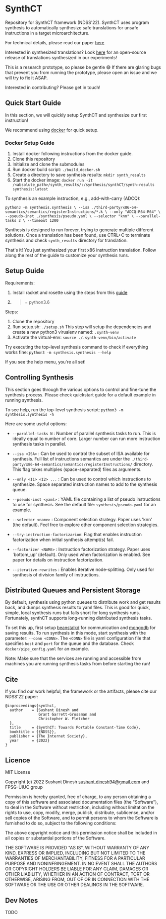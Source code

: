 # SynthCT

Repository for SynthCT framework (NDSS'22). SynthCT uses program synthesis to
automatically synthesize safe translations for unsafe instructions in a target
microarchitecture.

For technical details, please read our paper
[here](https://sushant94.me/publications/22ndss-synthct.pdf)

Interested in synthesized translations? Look
[here](https://github.com/FPSG-UIUC/synthCT-artifacts) for an open-source release of
translations synthesized in our experiments!

This is a research prototype, so please be gentle :smile:
If there are glaring bugs that prevent you from running the prototype, please open an
issue and we will try to fix it ASAP.

Interested in contributing? Please get in touch!

## Quick Start Guide

In this section, we will quickly setup SynthCT and synthesize our first instruction!

We recommend using [docker](https://docs.docker.com/get-docker/) for quick setup.

### Docker Setup Guide

1. Install docker following instructions from the docker guide.
2. Clone this repository
3. Initialize and clone the submodules
4. Run docker build script: `./build_docker.sh`
5. Create a directory to save synthesis results: `mkdir synth_results`
6. Start the docker image:
`docker run -it /<absolute_path>/synth_results/:/synthesis/synthCT/synth-results synthesis:latest`

To synthesis an example instruction, e.g., add-with-carry (ADCQ):

`python3 -m synthesis.synthesis \
  --isa ./third-party/x86-64-semantics/semantics/registerInstructions/*.k \
  --only "ADCQ-R64-R64" \
  --pseudo-inst ./synthesis/pseudo.yaml \
  --selector "knn" \
  --parallel-tasks 2 \
  --timeout 1200`

Synthesis is designed to run forever, trying to generate multiple different solutions.
Once a translation has been found, use CTRL+C to terminate synthesis and check
`synth_results` directory for translation.

That's it! You just synthesized your first x86 instruction translation. Follow along the
rest of the guide to customize your synthesis runs.

## Setup Guide

Requirements:

1. Install racket and rosette using the steps from this [guide](https://emina.github.io/rosette/)
2. >= python3.6

Steps:

1. Clone the repository
2. Run setup.sh: `./setup.sh`
   This step will setup the dependencies and create a new python3 virualenv named: `.synth-venv`
3. Activate the virtual-env: `source ./.synth-venv/bin/activate`

Try executing the top-level synthesis command to check if everything works fine:
`python3 -m synthesis.synthesis --help`

If you see the help menu, you're all set!

## Controlling Synthesis

This section goes through the various options to control and fine-tune the synthesis
process. Please check quickstart guide for a default example in running synthesis.

To see help, run the top-level synthesis script: `python3 -m synthesis.synthesis -h`

Here are some useful options:

* `--parallel-tasks N` : Number of parallel synthesis tasks to run. This is ideally equal to
  number of core. Larger number can run more instruction synthesis tasks in parallel.

* `--isa <ISA>` : Can be used to control the subset of ISA available for synthesis. Full
  list of instructions semantics are under the
  `./third-party/x86-64-semantics/semantics/registerInstructions/` directory. This flag
  takes multiples (space-separated) files as arguments.

* `--only <I1> <I2> ...` : Can be used to control which instructions to synthesize. Space
  separated instruction names to add to the synthesis queue.

* `--pseudo-inst <yaml>` : YAML file containing a list of pseudo instructions to use for
  synthesis. See the default file: `synthesis/pseudo.yaml` for an example.

* `--selector <name>` : Component selection strategy. Paper uses 'knn' (the default). Feel
  free to explore other component selection strategies.

* `--try-instruction-factorizarion`: Flag that enables instruction factorization when
  initial synthesis attempt(s) fail.

* `--factorizer <NAME>` : Instruction factorization strategy. Paper uses 'bottom\_up'
  (default). Only used when factorization is enabled. See paper for details on instruction
  factorization.

* `--iterative-rewrites` : Enables iterative node-splitting. Only used for synthesis of
  division family of instructions.


## Distributed Queues and Persistent Storage

By default, synthesis using python queues to distribute work and get results back, and
dumps synthesis results to yaml files.
This is good for quick, simple, local synthesis runs but falls short for long synthesis runs.
Fortunately, synthCT supports long-running distributed synthesis tasks.

To set this up, first setup [beanstalkd](https://beanstalkd.github.io/) for communication and
[mongodb](https://www.mongodb.com/docs/manual/tutorial/install-mongodb-on-ubuntu/) for saving
results. To run synthesis in this mode, start synthesis with the parameter: `--conn <CONN>`.
The `<CONN>` file is yaml configuration file that specifies `host` and `port` for the
queue and the database. Check `docker/pipe_config.yaml` for an example.

Note: Make sure that the services are running and accessible from machines you are running
synthesis tasks from before starting the run!

## Cite

If you find our work helpful, the framework or the artifacts, please cite our NDSS'22
paper:

```
@inproceedings{synthct,
  author    = {Sushant Dinesh and
               Grant Garrett-Grossman and
               Christopher W. Fletcher
  },
  title     = {SynthCT: Towards Portable Constant-Time Code},
  booktitle = {{NDSS}},
  publisher = {The Internet Society},
  year      = {2022}
}
```

## Licence

MIT License

Copyright (c) 2022 Sushant Dinesh <sushant.dinesh94@gmail.com> and FPSG-UIUC group

Permission is hereby granted, free of charge, to any person obtaining a copy
of this software and associated documentation files (the "Software"), to deal
in the Software without restriction, including without limitation the rights
to use, copy, modify, merge, publish, distribute, sublicense, and/or sell
copies of the Software, and to permit persons to whom the Software is
furnished to do so, subject to the following conditions:

The above copyright notice and this permission notice shall be included in all
copies or substantial portions of the Software.

THE SOFTWARE IS PROVIDED "AS IS", WITHOUT WARRANTY OF ANY KIND, EXPRESS OR
IMPLIED, INCLUDING BUT NOT LIMITED TO THE WARRANTIES OF MERCHANTABILITY,
FITNESS FOR A PARTICULAR PURPOSE AND NONINFRINGEMENT. IN NO EVENT SHALL THE
AUTHORS OR COPYRIGHT HOLDERS BE LIABLE FOR ANY CLAIM, DAMAGES OR OTHER
LIABILITY, WHETHER IN AN ACTION OF CONTRACT, TORT OR OTHERWISE, ARISING FROM,
OUT OF OR IN CONNECTION WITH THE SOFTWARE OR THE USE OR OTHER DEALINGS IN THE
SOFTWARE.

## Dev Notes

TODO
